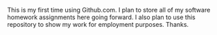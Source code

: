 This is my first time using Github.com.
I plan to store all of my software homework assignments here going forward.
I also plan to use this repository to show my work for employment purposes.
Thanks.
